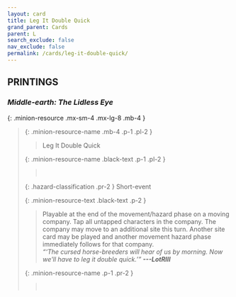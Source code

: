 ```yaml
---
layout: card
title: Leg It Double Quick
grand_parent: Cards
parent: L
search_exclude: false
nav_exclude: false
permalink: /cards/leg-it-double-quick/
---
```


## PRINTINGS


### _Middle-earth: The Lidless Eye_

{: .minion-resource .mx-sm-4 .mx-lg-8 .mb-4 }
> {: .minion-resource-name .mb-4 .p-1 .pl-2 }
> > <div class="hazard-mp"></div>
> > <div class="card-name">Leg It Double Quick</div>
>
> {: .minion-resource-name .black-text .p-1 .pl-2 }
> > &nbsp;
>
> {: .hazard-classification .pr-2 }
> Short-event
>
> {: .minion-resource-text .black-text .p-2 }
> > Playable at the end of the movement/hazard phase on a moving company. Tap all untapped characters in the company. The company may move to an additional site this turn. Another site card may be played and another movement hazard phase immediately follows for that company.   <br>_“‘The cursed horse-breeders will hear of us by morning. Now we'll have to leg it double quick.’”_ ***---&#65279;LotRIII***  
> 
> {: .minion-resource-name .p-1 .pr-2 }
> > <div class="card-shield"></div>
> > <div class="card-corruption-white">&nbsp;</div>
